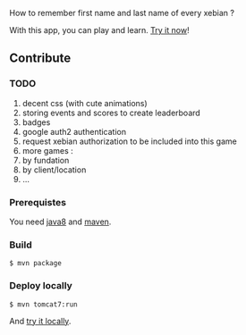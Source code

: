 How to remember first name and last name of every xebian ?

With this app, you can play and learn. [Try it now](http://xebia-name-learning.seblm.eu.cloudbees.net)!

## Contribute

### TODO

 1. decent css (with cute animations)
 2. storing events and scores to create leaderboard
 3. badges
 4. google auth2 authentication
 5. request xebian authorization to be included into this game
 5. more games :
   1. by fundation
   2. by client/location
   3. ...

### Prerequistes

You need [java8](https://jdk8.java.net/download.html) and [maven](http://maven.apache.org).

### Build

    $ mvn package

### Deploy locally

    $ mvn tomcat7:run

And [try it locally](http://localhost:8080).